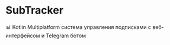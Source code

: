 # SubTracker
📊 Kotlin Multiplatform система управления подписками с веб-интерфейсом и Telegram ботом
